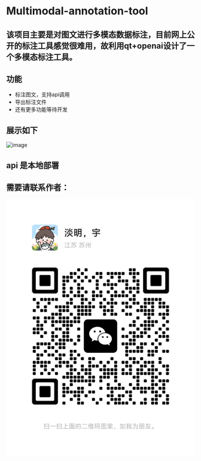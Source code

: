 # Multimodal-annotation-tool
## 该项目主要是对图文进行多模态数据标注，目前网上公开的标注工具感觉很难用，故利用qt+openai设计了一个多模态标注工具。
## 功能
- 标注图文，支持api调用
- 导出标注文件
- 还有更多功能等待开发
## 展示如下
![image](./images/test.gif)

## api 是本地部署
## 需要请联系作者：
![image](./images/wechat.jpg)

